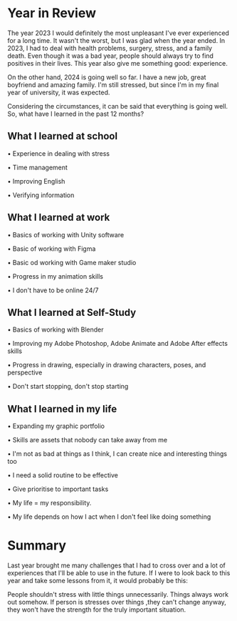 # Year in Review

The year 2023 I would definitely the most unpleasant I've ever experienced for a long time. It wasn't the worst, but I was glad when the year ended. In 2023, I had to deal with health problems, surgery, stress, and a family death. Even though it was a bad year, people should always try to find positives in their lives. This year also give me something good: experience.

On the other hand, 2024 is going well so far. I have a new job, great boyfriend and amazing family. I'm still stressed, but since I'm in my final year of university, it was expected. 

Considering the circumstances, it can be said that everything is going well.
So, what have I learned in the past 12 months?


## What I learned at school
• Experience in dealing with stress

• Time management

• Improving English

• Verifying information

## What I learned at work

• Basics of working with Unity software

• Basic of working with Figma 

• Basic od working with Game maker studio

• Progress in my animation skills

• I don't have to be online 24/7


## What I learned at Self-Study
• Basics of working with Blender

• Improving my Adobe Photoshop, Adobe Animate and Adobe After effects skills

• Progress in drawing, especially in drawing characters, poses, and perspective


• Don't start stopping, don't stop starting


## What I learned in my life

• Expanding my graphic portfolio

• Skills are assets that nobody can take away from me

• I'm not as bad at things as I think, I can create nice and interesting things too

• I need a solid routine to be effective

• Give prioritise to important tasks

• My life = my responsibility.

• My life depends on how I act when I don't feel like doing something

# Summary
Last year brought me many challenges that I had to cross over and a lot of experiences that I'll be able to use in the future. If I were to look back to this year and take some lessons from it, it would probably be this:

People shouldn't stress with little things unnecessarily. Things always work out somehow. If person is stresses over things ,they can't change anyway, they won't have the strength for the truly important situation. 




